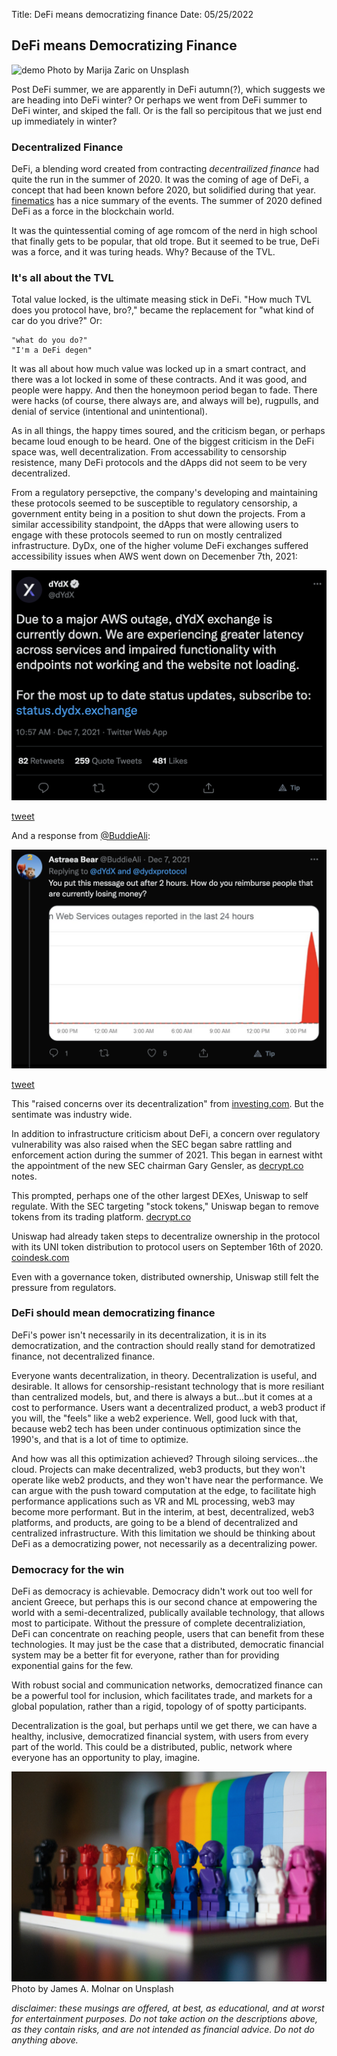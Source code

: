 Title: DeFi means democratizing finance
Date: 05/25/2022

## DeFi means Democratizing Finance
![demo](./_democracy.jpeg)
Photo by Marija Zaric on Unsplash

Post DeFi summer, we are apparently in DeFi autumn(?), which suggests we are heading into DeFi winter? Or perhaps we went from DeFi summer to DeFi winter, and skiped the fall. Or is the fall so percipitous that we just end up immediately in winter? 

### Decentralized Finance

DeFi, a blending word created from contracting *decentrailized finance* had quite the run in the summer of 2020. It was the coming of age of DeFi, a concept that had been known before 2020, but solidified during that year. <a href="https://finematics.com/history-of-defi-explained/" target="_blank">finematics</a> has a nice summary of the events. The summer of 2020 defined DeFi as a force in the blockchain world.

It was the quintessential coming of age romcom of the nerd in high school that finally gets to be popular, that old trope. But it seemed to be true, DeFi was a force, and it was turing heads. Why? Because of the TVL.

### It's all about the TVL

Total value locked, is the ultimate measing stick in DeFi. "How much TVL does you protocol have, bro?," became the replacement for "what kind of car do you drive?" Or:
	
	"what do you do?"
	"I'm a DeFi degen"
	
It was all about how much value was locked up in a smart contract, and there was a lot locked in some of these contracts. And it was good, and people were happy. And then the honeymoon period began to fade. There were hacks (of course, there always are, and always will be), rugpulls, and denial of service (intentional and unintentional). 

As in all things, the happy times soured, and the criticism began, or perhaps became loud enough to be heard. One of the biggest criticism in the DeFi space was, well decentralization. From accessability to censorship resistence, many DeFi protocols and the dApps did not seem to be very decentralized.

From a regulatory persepctive, the company's developing and maintaining these protocols seemed to be susceptible to regulatory censorship, a government entity being in a position to shut down the projects. From a similar accessibility standpoint, the dApps that were allowing users to engage with these protocols seemed to run on mostly centralized infrastructure. DyDx, one of the higher volume DeFi exchanges suffered accessibility issues when AWS went down on Decemenber 7th, 2021:

![dxdy_tweet](./_dydx_tweet.png)

<a href="https://twitter.com/dYdX/status/1468293558360805381">tweet</a>

And a response from <a href="https://twitter.com/BuddieAli">@BuddieAli</a>:

![dxdy_response](./_dydx_response.png)

<a href="https://twitter.com/BuddieAli/status/1468294444294283274">tweet</a>

This "raised concerns over its decentralization" from <a href="https://www.investing.com/news/cryptocurrency-news/aws-outage-hits-dydx-raising-concerns-over-its-decentralization-2707987">investing.com</a>. But the sentimate was industry wide. 

In addition to infrastructure criticism about DeFi, a concern over regulatory vulnerability was also raised when the SEC began sabre rattling and enforcement action during the summer of 2021. This began in earnest witht the appointment of the new SEC chairman Gary Gensler, as <a href="https://decrypt.co/76511/sec-chairman-gary-gensler-lawsuits-stock-tokens">decrypt.co</a> notes.

This prompted, perhaps one of the other largest DEXes, Uniswap to self regulate. With the SEC targeting "stock tokens," Uniswap began to remove tokens from its trading platform. <a href="https://decrypt.co/76793/ethrereum-dex-uniswap-drops-tokenized-stocks-as-regulators-close-in">decrypt.co</a> 

Uniswap had already taken steps to decentralize ownership in the protocol with its UNI token distribution to protocol users on September 16th of 2020. <a href="https://www.coindesk.com/business/2020/11/03/uniswaps-retroactive-airdrop-vote-put-free-money-on-the-campaign-trail/">coindesk.com</a>

Even with a governance token, distributed ownership, Uniswap still felt the pressure from regulators. 


### DeFi should mean democratizing finance

DeFi's power isn't necessarily in its decentralization, it is in its democratization, and the contraction should really stand for demotratized finance, not decentralized finance.

Everyone wants decentralization, in theory. Decentralization is useful, and desirable. It allows for censorship-resistant technology that is more resiliant than centralized models, but, and there is always a but...but it comes at a cost to performance. Users want a decentralized product, a web3 product if you will, the "feels" like a web2 experience.
Well, good luck with that, because web2 tech has been under continuous optimization since the 1990's, and that is a lot of time to optimize.

And how was all this optimization achieved? Through siloing services...the cloud. Projects can make decentralized, web3 products, but they won't operate like web2 products, and they won't have near the performance. We can argue with the push toward computation at the edge, to facilitate high performance applications such as VR and ML processing, web3 may become more performant. But in the interim, at best, decentralized, web3 platforms, and products, are going to be a blend of decentralized and centralized infrastructure. With this limitation we should be thinking about DeFi as a democratizing power, not necessarily as a decentralizing power.

### Democracy for the win

DeFi as democracy is achievable. Democracy didn't work out too well for ancient Greece, but perhaps this is our second chance at empowering the world with a semi-decentralized, publically available technology, that allows most to participate. Without the pressure of complete decentraliziation, DeFi can concentrate on reaching people, users that can benefit from these technologies. It may just be the case that a distributed, democratic financial system may be a better fit for everyone, rather than for providing exponential gains for the few.

With robust social and communication networks, democratized finance can be a powerful tool for inclusion, which facilitates trade, and markets for a global population, rather than a rigid, topology of of spotty participants. 

Decentralization is the goal, but perhaps until we get there, we can have a healthy, inclusive, democratized financial system, with users from every part of the world. This could be a distributed, public, network where everyone has an opportunity to play, imagine.  




![rainbow](./_rainbow.jpeg)
Photo by James A. Molnar on Unsplash

*disclaimer: these musings are offered, at best, as educational, and at worst for entertainment purposes. Do not take action on the descriptions above, as they contain risks, and are not intended as financial advice. Do not do anything above.*